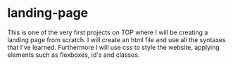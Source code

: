 # landing-page

This is one of the very first projects on TOP where I will be creating a landing page from scratch. 
I will create an html file and use all the syntaxes that I've learned. Furthermore I will use css to style the website, applying elements such as flexboxes, id's and classes. 
